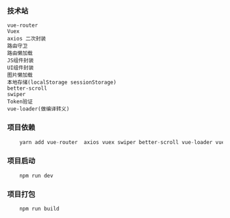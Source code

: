 ### 技术站
    vue-router
    Vuex
    axios 二次封装
    路由守卫
    路由懒加载
    JS组件封装
    UI组件封装
    图片懒加载
    本地存储(localStorage sessionStorage)
    better-scroll
    swiper
    Token验证
    vue-loader(做编译转义)

### 项目依赖
```javascript
    yarn add vue-router  axios vuex swiper better-scroll vue-loader vue-lazyload
```


### 项目启动
```
    npm run dev
```

### 项目打包
```
    npm run build
```
